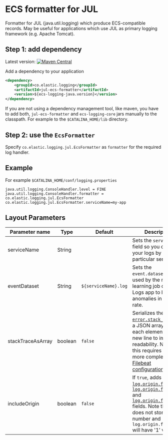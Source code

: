 # ECS formatter for JUL

Formatter for JUL (java.util.logging) which produce ECS-compatible records. May be useful for applications which use JUL as primary logging framework (e.g. Apache Tomcat).

## Step 1: add dependency

Latest version: [![Maven Central](https://img.shields.io/maven-central/v/co.elastic.logging/jul-ecs-formatter.svg)](https://search.maven.org/search?q=g:co.elastic.logging%20AND%20a:jul-ecs-formatter)

Add a dependency to your application
```xml
<dependency>
    <groupId>co.elastic.logging</groupId>
    <artifactId>jul-ecs-formatter</artifactId>
    <version>${ecs-logging-java.version}</version>
</dependency>
```
If you are not using a dependency management tool, like maven, you have to add both, `jul-ecs-formatter` and `ecs-logging-core` jars manually to the classpath. For example to the `$CATALINA_HOME/lib` directory.

## Step 2: use the `EcsFormatter`

Specify `co.elastic.logging.jul.EcsFormatter` as `formatter` for the required log handler. 

## Example
For example `$CATALINA_HOME/conf/logging.properties`

```properties
java.util.logging.ConsoleHandler.level = FINE
java.util.logging.ConsoleHandler.formatter = co.elastic.logging.jul.EcsFormatter
co.elastic.logging.jul.EcsFormatter.serviceName=my-app
```

## Layout Parameters

|Parameter name   |Type   |Default|Description|
|-----------------|-------|-------|-----------|
|serviceName      |String |       |Sets the `service.name` field so you can filter your logs by a particular service |
|eventDataset     |String |`${serviceName}.log`|Sets the `event.dataset` field used by the machine learning job of the Logs app to look for anomalies in the log rate. |
|stackTraceAsArray|boolean|`false`|Serializes the [`error.stack_trace`](https://www.elastic.co/guide/en/ecs/current/ecs-error.html) as a JSON array where each element is in a new line to improve readability. Note that this requires a slightly more complex [Filebeat configuration](../README.md#when-stacktraceasarray-is-enabled).|
|includeOrigin    |boolean|`false`|If `true`, adds the [`log.origin.file.name`](https://www.elastic.co/guide/en/ecs/current/ecs-log.html), [`log.origin.file.line`](https://www.elastic.co/guide/en/ecs/current/ecs-log.html) and [`log.origin.function`](https://www.elastic.co/guide/en/ecs/current/ecs-log.html) fields. Note that JUL does not stores line number and `log.origin.file.line` will have '1' value. |

 
